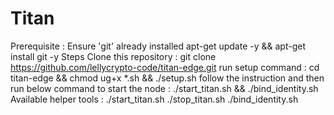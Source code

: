 # Titan
Prerequisite :
Ensure 'git' already installed
apt-get update -y && apt-get install git -y
Steps
Clone this repository :
git clone https://github.com/lellycrypto-code/titan-edge.git
run setup command :
cd titan-edge && chmod ug+x *.sh && ./setup.sh
follow the instruction and then run below command to start the node :
./start_titan.sh && ./bind_identity.sh
Available helper tools :
./start_titan.sh
./stop_titan.sh
./bind_identity.sh

